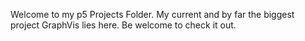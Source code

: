 Welcome to my p5 Projects Folder.
My current and by far the biggest project GraphVis lies here.
Be welcome to check it out.
